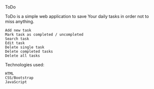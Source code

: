 ToDo

ToDo is a simple web application to save Your daily tasks in order not to miss anything.

    Add new task
    Mark task as completed / uncompleted
    Search task
    Edit task
    Delete single task
    Delete completed tasks
    Delete all tasks

Technologies used:

    HTML
    CSS/Bootstrap
    JavaScript
